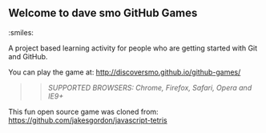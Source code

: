 ## Welcome to  dave smo GitHub Games
:smiles:

A project based learning activity for people who are getting started with Git and GitHub.

You can play the game at: http://discoversmo.github.io/github-games/

>> _*SUPPORTED BROWSERS*: Chrome, Firefox, Safari, Opera and IE9+_

This fun open source game was cloned from: https://github.com/jakesgordon/javascript-tetris
